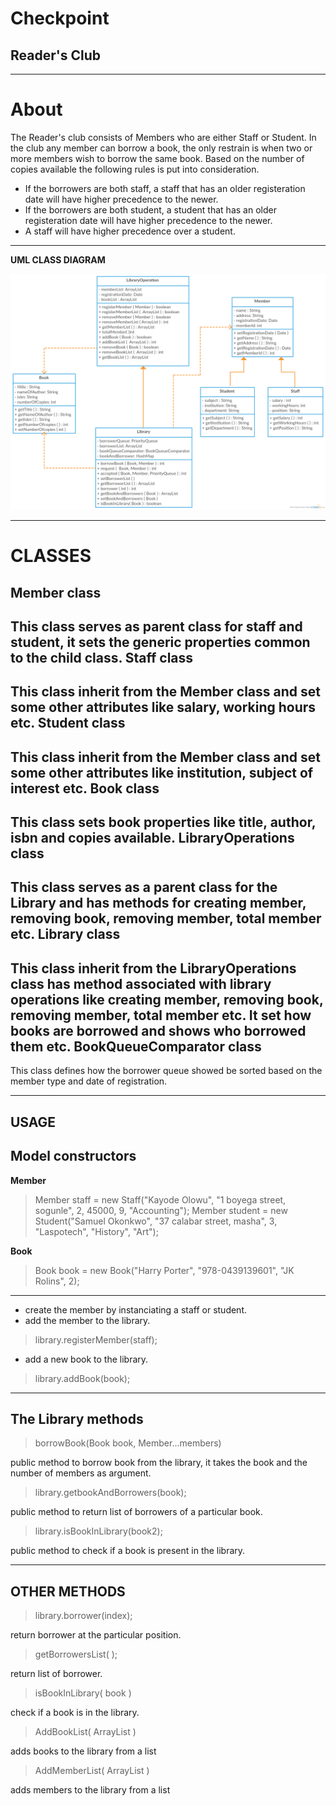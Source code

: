 **Checkpoint**
==============

Reader's Club
-------------


----------
**About**
========
The Reader's club consists of Members who are either Staff or Student. In the club any member can borrow a book, the only restrain is when two or more members wish to borrow the same book.
Based on the number of copies available the following rules is put into consideration.

 - If the borrowers are both staff, a staff that has an older registeration date will have higher precedence to the newer.
 - If the borrowers are both student, a student that has an older registeration date will have higher precedence to the newer.
 - A staff will have higher precedence over a student.


----------
**UML CLASS DIAGRAM**

![Uml class Diagram](https://github.com/andela-gkuti/Checkpoint-one/blob/master/uml.png?raw=true)


----------


**CLASSES**
=====

Member class
------------
This class serves as parent class for staff and student,  it sets the generic properties common to the child class.
Staff class
------------
This class inherit from the Member class and set some other attributes like salary, working hours etc.
Student class
------------
This class inherit from the Member class and set some other attributes like institution, subject of interest etc.
Book class
------------
This class sets book properties like title, author, isbn and copies available.
LibraryOperations class
------------
This class serves as a parent class for the Library and has methods for creating member, removing book, removing member, total member etc.
Library class
------------
This class inherit from the LibraryOperations class has method associated with library operations like creating member, removing book, removing member, total member etc. It set how books are borrowed and shows who borrowed them etc.
BookQueueComparator class
------------
This class defines how the borrower queue showed be sorted based on the member type and date of registration.


----------


**USAGE**
-----

Model constructors
------------------


**Member**

> Member staff = new Staff("Kayode Olowu", "1 boyega street, sogunle", 2, 45000, 9, "Accounting");
> Member student = new Student("Samuel Okonkwo", "37 calabar street, masha", 3, "Laspotech", "History", "Art");

**Book**

> Book book = new Book("Harry Porter", "978-0439139601", "JK Rolins", 2);


----------


 - create the member by instanciating a staff or student.
 - add the member to the library.

 

> library.registerMember(staff);

 - add a new book to the library.

> library.addBook(book);

----------

The Library methods
-------------------

> borrowBook(Book book, Member...members)

public method to borrow book from the library, it takes the book and the number of members as argument.

> library.getbookAndBorrowers(book);

public method to return list of borrowers of a particular book.

> library.isBookInLibrary(book2);

public method to check if a book is present in the library.


----------

**OTHER METHODS**
--------------------

> library.borrower(index);

return borrower at the particular position.

> getBorrowersList( );

return list of borrower.

> isBookInLibrary( book )

check if a book is in the library.

> AddBookList( ArrayList )

adds books to the library from a list

> AddMemberList( ArrayList )

adds members to the library from a list